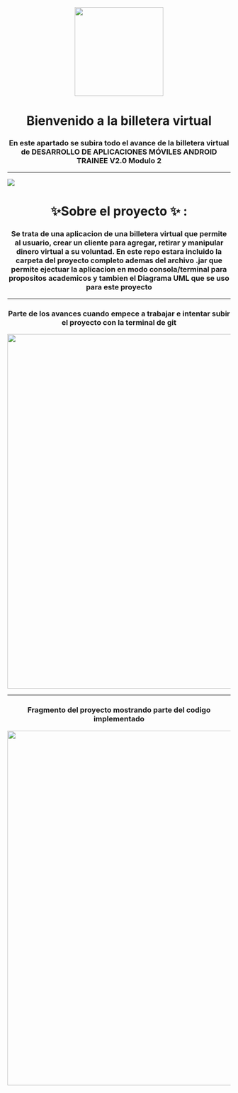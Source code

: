 <div id="header" align="center">
  <img src="https://media.tenor.com/owdY3LF7G9gAAAAi/wallet-attention.gif" width="200" />
  <h1 align="center" >Bienvenido a la billetera virtual 
  <h3 align="center">En este apartado se subira todo el avance de la billetera virtual de DESARROLLO DE APLICACIONES MÓVILES ANDROID TRAINEE V2.0 Modulo 2
  </h3>
</div>

---

</div>
<img src="https://github.com/DanielECN/Modulo-2-Evaluacion-Integradora/assets/94139814/8f857ba6-c5cf-4a7f-9f47-ffc800f919fe" />


<div>

<h1 align="center" > ✨Sobre el proyecto ✨ : </h1>

<h3 align="center"> Se trata de una aplicacion de una billetera virtual que permite al usuario, crear un cliente para agregar, retirar y manipular dinero virtual a su voluntad.  
En este repo estara incluido la carpeta del proyecto completo ademas del archivo .jar que permite ejectuar la aplicacion en modo consola/terminal para propositos academicos y tambien
el Diagrama UML que se uso para este proyecto</h3>

</div>

---

<h3 align="center"> Parte de los avances cuando empece a trabajar e intentar subir el proyecto con la terminal de git </h3>

<div align="center">
<img  src="https://github.com/DanielECN/Modulo-2-Evaluacion-Integradora/assets/94139814/978e7869-7d6d-43eb-b03c-fb06765dd8a9" width="800"  />
</div>

---
<h3 align="center"> Fragmento del proyecto mostrando parte del codigo implementado </h3>

<div align="center">
<img  src="https://github.com/DanielECN/Modulo-2-Evaluacion-Integradora/assets/94139814/179bbcdb-21b0-4fc5-9c18-e0104e92cd35" width="800"  />
</div>








